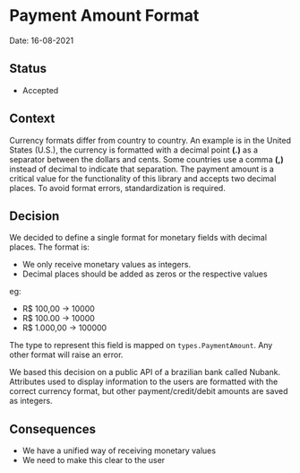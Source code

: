 # Payment Amount Format
Date: 16-08-2021


## Status
- Accepted


## Context
Currency formats differ from country to country. An example is in the United States (U.S.), the currency is formatted with a decimal point **(.)** as a separator between the dollars and cents. Some countries use a comma **(,)** instead of decimal to indicate that separation. The payment amount is a critical value for the functionality of this library and accepts two decimal places. To avoid format errors, standardization is required.


## Decision
We decided to define a single format for monetary fields with decimal places. The format is:
- We only receive monetary values as integers.
- Decimal places should be added as zeros or the respective values

eg:

- R$ 100,00    -> 10000
- R$ 100.00    -> 10000
- R$ 1.000,00  -> 100000


The type to represent this field is mapped on `types.PaymentAmount`. Any other format will raise an error.

We based this decision on a public API of a brazilian bank called Nubank. Attributes used to display information to the users are formatted with the correct currency format, but other payment/credit/debit amounts are saved as integers.

## Consequences
- We have a unified way of receiving monetary values
- We need to make this clear to the user
